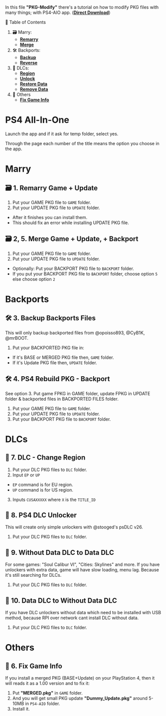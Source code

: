 In this file **"PKG-Modify"** there's a tutorial on how to modify PKG files with many things; with PS4-AIO app. (**[Direct Download](https://github.com/ZHassanQ/PS4-Guide/releases/download/Computer/PS4-AiO.v27.zip)**)

🧭 Table of Contents

1. 🗃️ Marry:
    - **[Remarry](#%EF%B8%8F-1-remarry-game--update)**
    - **[Merge](#%EF%B8%8F-2-5-merge-game--update--backport)**
2. 🛠️ Backports:
    - **[Backup](#%EF%B8%8F-3-backup-backports-files)**
    - **[Reverse](#%EF%B8%8F-4--ps4-rebuild-pkg---backport)**
3. 💊 DLCs:
    - **[Region](#-7-dlc---change-region)**
    - **[Unlock](#-8-ps4-dlc-unlocker)**
    - **[Restore Data](#-9-without-data-dlc-to-data-dlc)**
    - **[Remove Data](#-10-data-dlc-to-without-data-dlc)**
4. 🧩 Others
    - **[Fix Game Info](#-6-fix-game-info)**


# PS4 All-In-One

Launch the app and if it ask for temp folder, select yes.

Through the page each number of the title means the option you choose in the app.
# Marry
## 🗃️ 1. Remarry Game + Update

1. Put your GAME PKG file to `GAME` folder.
2. Put your UPDATE PKG file to `UPDATE` folder.
- After it finishes you can install them.
- This should fix an error while installing UPDATE PKG file.

## 🗃️ 2, 5. Merge Game + Update, + Backport 

1. Put your GAME PKG file to `GAME` folder.
2. Put your UPDATE PKG file to `UPDATE` folder.
- Optionally: Put your BACKPORT PKG file to `BACKPORT` folder.
- If you put your BACKPORT PKG file to `BACKPORT` folder, choose option `5` else choose option `2`

# Backports
## 🛠️ 3. Backup Backports Files

This will only backup backported files from @opoisso893, @CyB1K, @mrBOOT.

1. Put your BACKPORTED PKG file in:
- If it's BASE or MERGED PKG file then, `GAME` folder.
- If it's Update PKG file then, `UPDATE` folder.

## 🛠️ 4.  PS4 Rebuild PKG - Backport

See option 3. Put game FPKG in GAME folder, update FPKG in UPDATE folder & backported files in BACKPORTED FILES folder.

1. Put your GAME PKG file to `GAME` folder.
2. Put your UPDATE PKG file to `UPDATE` folder.
3. Put your BACKPORT PKG file to `BACKPORT` folder.

# DLCs
## 💊 7. DLC - Change Region 

1. Put your DLC PKG files to `DLC` folder.
2. Input `EP` or `UP`
- `EP` command is for EU region.
- `UP` command is for US region.
3. Inputs `CUSAXXXXX` where `X` is the `TITLE_ID`

 
## 💊 8. PS4 DLC Unlocker

This will create only simple unlockers with @stooged's psDLC v26.

1. Put your DLC PKG files to `DLC` folder. 

## 💊 9. Without Data DLC to Data DLC

For some games: "Soul Calibur VI", "Cities: Skylines" and more. If you have unlockers with extra data, game will have slow loading, menu lag. Because it's still searching for DLCs. 

1. Put your DLC PKG files to `DLC` folder.
 
## 💊 10. Data DLC to Without Data DLC

If you have DLC unlockers without data which need to be installed with USB method, because RPI over network cant install DLC without data.

1. Put your DLC PKG files to `DLC` folder. 


# Others
## 🧩 6. Fix Game Info

If you install a merged PKG (BASE+Update) on your PlayStation 4, then it will reads it as a 1.00 version and to fix it:

1. Put **"MERGED.pkg"** in `GAME` folder.
2. And you will get small PKG update **"Dummy_Update.pkg"** around 5-10MB in `PS4-AIO` folder.
3. Install it. 
